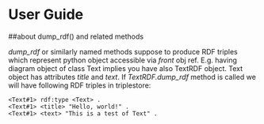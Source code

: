 # User Guide

##about dump_rdf() and related methods

*dump_rdf* or similarly named methods suppose to produce RDF triples which represent python object accessible via *front* obj ref.
E.g. having diagram object of class Text implies you have also TextRDF object. Text object has attributes *title* and *text*.
If *TextRDF.dump_rdf* method is called we will have following RDF triples in triplestore:

```
<Text#1> rdf:type <Text> .
<Text#1> <title> "Hello, world!" .
<Text#1> <text> "This is a test of Text" .
```
